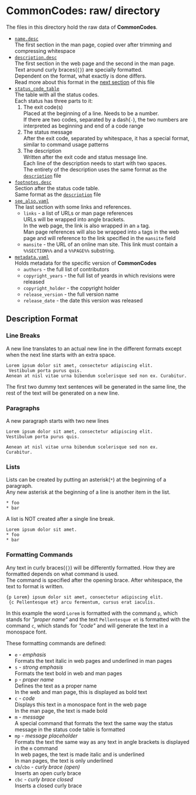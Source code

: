 # CommonCodes: raw/ directory #

The files in this directory hold the raw data of **CommonCodes**.

* [`name.desc`](./v2/name.desc)  
  The first section in the man page, copied over after trimming and compressing
   whitespace
* [`description.desc`](./v2/description.desc)  
  The first section in the web page and the second in the man page.  
  Text around curly braces(`{}`) are specially formatted.  
  Dependent on the format, what exactly is done differs.  
  Read more about this format in the [next section](#description-format) of this
   file
* [`status_code_table`](./v2/status_code_table)  
  The table with all the status codes.  
  Each status has three parts to it:
  1. The exit code(s)  
     Placed at the beginning of a line. Needs to be a number.  
     If there are two codes, separated by a dash(`-`), the two numbers are
      interpreted as beginning and end of a code range
  2. The status message  
     After the exit code, separated by whitespace, it has a special format,
      similar to command usage patterns
  3. The description  
     Written after the exit code and status message line.  
     Each line of the description needs to start with two spaces.  
     The entirety of the description uses the same format as the
      [`description`](./v2/description) file
* [`footnotes.desc`](./v2/footnotes.desc)  
  Section after the status code table.  
  Same format as the [`description`](./v2/description) file
* [`see_also.yaml`](./v2/see_also.yaml)  
  The last section with some links and references.
  * `links` - a list of URLs or man page references  
    URLs will be wrapped into angle brackets.  
    In the web page, the link is also wrapped in an `a` tag.  
    Man page references will also be wrapped into `a` tags in the web page and
     will reference to the link specified in the `mansite` field
  * `mansite` - the URL of an online man site. This link must contain a
     `%%SECTION%%` and a `%%PAGE%%` substring.
* [`metadata.yaml`](./v2/metadata.yaml)  
  Holds metadata for the specific version of **CommonCodes**
  * `authors` - the full list of contributors
  * `copyright_years` - the full list of yeards in which revisions were released
  * `copyright_holder` - the copyright holder
  * `release_version` - the full version name
  * `release_date` - the date this version was released

## Description Format ##

### Line Breaks ###

A new line translates to an actual new line in the different formats except
 when the next line starts with an extra space.

	Lorem ipsum dolor sit amet, consectetur adipiscing elit.
	 Vestibulum porta purus quis.
	Aenean at nisl vitae urna bibendum scelerisque sed non ex. Curabitur.

The first two dummy text sentences will be generated in the same line, the rest
 of the text will be generated on a new line.

### Paragraphs ###

A new paragraph starts with two new lines

	Lorem ipsum dolor sit amet, consectetur adipiscing elit.
	Vestibulum porta purus quis.
	
	Aenean at nisl vitae urna bibendum scelerisque sed non ex.
	Curabitur.

### Lists ###

Lists can be created by putting an asterisk(`*`) at the beginning of a paragraph.  
Any new asterisk at the beginning of a line is another item in the list.

	* foo
	* bar

A list is NOT created after a single line break.

	Lorem ipsum dolor sit amet.
	* foo
	* bar

### Formatting Commands ###

Any text in curly braces(`{}`) will be differently formatted. How they are
 formatted depends on what command is used.  
The command is specified after the opening brace. After whitespace, the text to
 format is written.

	{p Lorem} ipsum dolor sit amet, consectetur adipiscing elit.
	 {c Pellentesque et} arcu fermentum, cursus erat iaculis.

In this example the word `Lorem` is formatted with the command `p`, which stands
 for _"proper name"_ and the text `Pellentesque et` is formatted with the
 command `c`, which stands for _"code"_ and will generate the text in a
 monospace font.

These formatting commands are defined:

* `e` - _emphasis_  
  Formats the text italic in web pages and underlined in man pages
* `s` - _strong emphasis_  
  Formats the text bold in web and man pages
* `p` - _proper name_  
  Defines the text as a proper name  
  In the web and man page, this is displayed as bold text
* `c` - _code_  
  Displays this text in a monospace font in the web page  
  In the man page, the text is made bold
* `m` - _message_  
  A special command that formats the text the same way the status message in the
   status code table is formatted
* `mp` - _message placeholder_  
  Formats the text the same way as any text in angle brackets is displayed in
   the `m` command  
  In web pages, the text is made italic and is underlined  
  In man pages, the text is only underlined
* `cb`/`cbo` - _curly brace (open)_  
  Inserts an open curly brace
* `cbc` - _curly brace closed_  
  Inserts a closed curly brace
